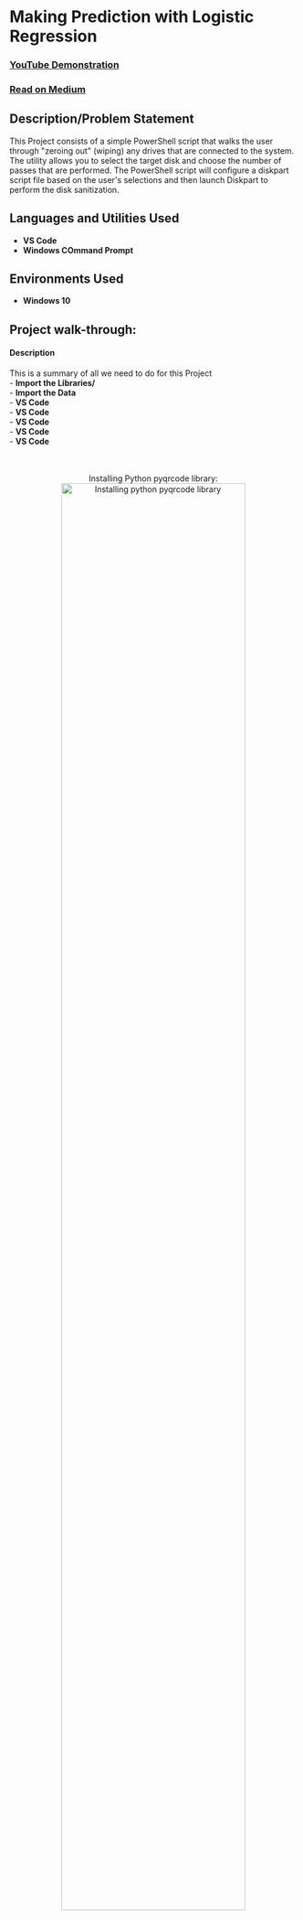 <h1>Making Prediction with Logistic Regression</h1>

 ### [YouTube Demonstration](https://youtu.be/7eJexJVCqJo)
 ### [Read on Medium](https://youtu.be/7eJexJVCqJo)

<h2>Description/Problem Statement</h2>
This Project consists of a simple PowerShell script that walks the user through "zeroing out" (wiping) any drives that are connected to the system. The utility allows you to select the target disk and choose the number of passes that are performed. The PowerShell script will configure a diskpart script file based on the user's selections and then launch Diskpart to perform the disk sanitization.
<br />

<h2>Languages and Utilities Used</h2>

- <b>VS Code</b> 
- <b>Windows COmmand Prompt</b>

<h2>Environments Used </h2>

- <b>Windows 10</b>

<h2>Project walk-through:</h2>

<h4>Description</h4>
This is a summary of all we need to do for this Project<br />
- <b>Import the Libraries/</b><br />
- <b>Import the Data</b><br />
- <b>VS Code</b><br /> 
- <b>VS Code</b><br />
- <b>VS Code</b><br />
- <b>VS Code</b><br />
- <b>VS Code</b><br />
<br />

<br />
<p align="center">
Installing Python pyqrcode library: <br/>
<img src="https://imgur.com/CXrJyAi.png" height="80%" width="80%" alt="Installing python pyqrcode library"/>
<br />

<p align="center">
Installing Python pypng library: <br/>
<img src="https://imgur.com/Su4donL.png" height="80%" width="80%" alt="Installing python pypng library"/>
<br />

<br />
<br />

</p>

